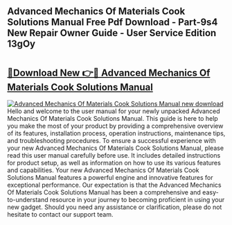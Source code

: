 ## Advanced Mechanics Of Materials Cook Solutions Manual Free Pdf Download - Part-9s4 New Repair Owner Guide - User Service Edition 13gOy

# <h2><a href="http://bc46480.oget.top/?id=Advanced+Mechanics+Of+Materials+Cook+Solutions+Manual">🔗Download New 👉🔴 Advanced Mechanics Of Materials Cook Solutions Manual</a></h2>

[![Advanced Mechanics Of Materials Cook Solutions Manual new download](https://i.imgur.com/5g1atiW.png)](http://bc46480.oget.top/?id=Advanced+Mechanics+Of+Materials+Cook+Solutions+Manual)
Hello and welcome to the user manual for your newly unpacked Advanced Mechanics Of Materials Cook Solutions Manual. This guide is here to help you make the most of your product by providing a comprehensive overview of its features, installation process, operation instructions, maintenance tips, and troubleshooting procedures. To ensure a successful experience with your new Advanced Mechanics Of Materials Cook Solutions Manual, please read this user manual carefully before use. It includes detailed instructions for product setup, as well as information on how to use its various features and capabilities. Your new Advanced Mechanics Of Materials Cook Solutions Manual features a powerful engine and innovative features for exceptional performance. Our expectation is that the Advanced Mechanics Of Materials Cook Solutions Manual has been a comprehensive and easy-to-understand resource in your journey to becoming proficient in using your new gadget. Should you need any assistance or clarification, please do not hesitate to contact our support team.
